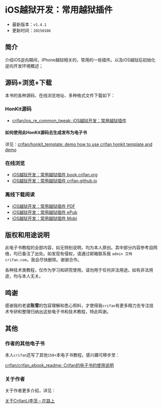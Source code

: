 # iOS越狱开发：常用越狱插件

* 最新版本：`v1.4.1`
* 更新时间：`20250106`

## 简介

介绍iOS逆向期间，iPhone越狱相关的，常用的一些插件。以及iOS越狱后初始化逆向开发环境概述；

## 源码+浏览+下载

本书的各种源码、在线浏览地址、多种格式文件下载如下：

### HonKit源码

* [crifan/ios_re_common_tweak: iOS越狱开发：常用越狱插件](https://github.com/crifan/ios_re_common_tweak)

#### 如何使用此HonKit源码去生成发布为电子书

详见：[crifan/honkit_template: demo how to use crifan honkit template and demo](https://github.com/crifan/honkit_template)

### 在线浏览

* [iOS越狱开发：常用越狱插件 book.crifan.org](https://book.crifan.org/books/ios_re_common_tweak/website/)
* [iOS越狱开发：常用越狱插件 crifan.github.io](https://crifan.github.io/ios_re_common_tweak/website/)

### 离线下载阅读

* [iOS越狱开发：常用越狱插件 PDF](https://book.crifan.org/books/ios_re_common_tweak/pdf/ios_re_common_tweak.pdf)
* [iOS越狱开发：常用越狱插件 ePub](https://book.crifan.org/books/ios_re_common_tweak/epub/ios_re_common_tweak.epub)
* [iOS越狱开发：常用越狱插件 Mobi](https://book.crifan.org/books/ios_re_common_tweak/mobi/ios_re_common_tweak.mobi)

## 版权和用途说明

此电子书教程的全部内容，如无特别说明，均为本人原创。其中部分内容参考自网络，均已备注了出处。如发现有侵权，请通过邮箱联系我 `admin 艾特 crifan.com`，我会尽快删除。谢谢合作。

各种技术类教程，仅作为学习和研究使用。请勿用于任何非法用途。如有非法用途，均与本人无关。

## 鸣谢

感谢我的老婆**陈雪**的包容理解和悉心照料，才使得我`crifan`有更多精力去专注技术专研和整理归纳出这些电子书和技术教程，特此鸣谢。

## 其他

### 作者的其他电子书

本人`crifan`还写了其他`150+`本电子书教程，感兴趣可移步至：

[crifan/crifan_ebook_readme: Crifan的电子书的使用说明](https://github.com/crifan/crifan_ebook_readme)

### 关于作者

关于作者更多介绍，详见：

[关于CrifanLi李茂 – 在路上](https://www.crifan.org/about/)
